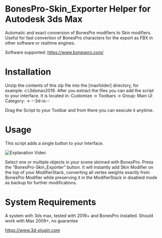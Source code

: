 # BonesPro-Skin_Exporter Helper for Autodesk 3ds Max
Automatic and exact conversion of BonesPro modifiers to Skin modifiers.
Useful for fast convertion of BonesPro characters for the export as FBX in other software or realtime engines.

Software supported:
https://www.bonespro.com/

# Installation
Unzip the contents of this zip file into the [maxfolder] directory, for example: c:\3dsmax2019\.
After you extract the files you can add the script to your interface. It is located in:
Customize ->
Toolbars  ->
Group: Main UI
Category: -> 	--3d-io--

Drag the Script to your Toolbar and from there you can execute it anytime.

# Usage
This script adds a single button to your Interface.

![Explanation Video](images/bonespro-skin_exporter.gif)

Select one or multiple objects in your scene skinned with BonesPro. 
Press the "BonesPro-Skin_Exporter" button.
It will instantly add Skin Modifier on the top of your ModifierStack, converting all vertex weights exactly from BonesPro Modifier while preserving it in the ModifierStack in disabled mode as backup for further modifications.

# System Requirements
A system with 3ds max, tested with 2019+ and BonesPro installed.
Should work with Max 2009+, no guarantee



https://www.3d-plugin.com
